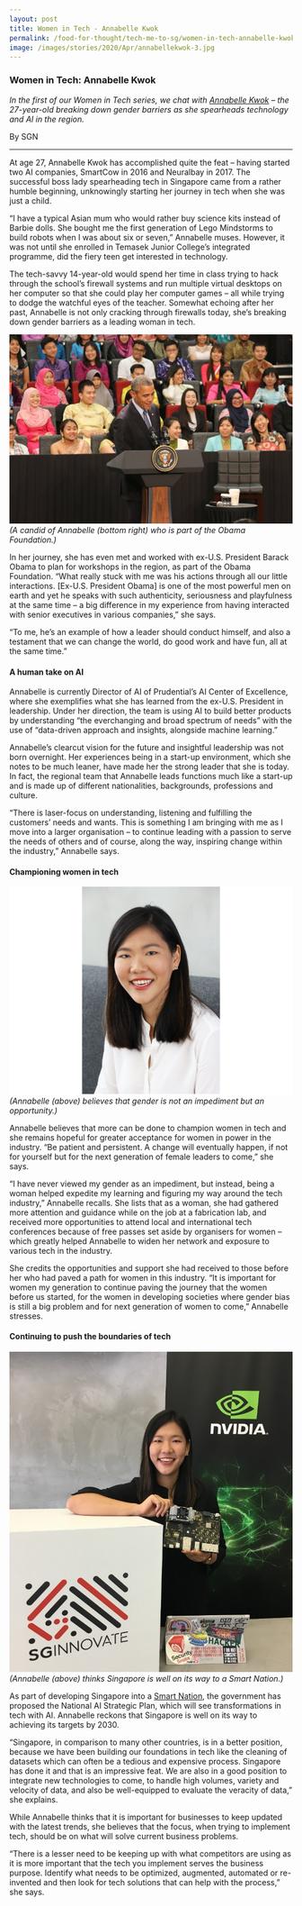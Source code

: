 ```yaml
---
layout: post
title: Women in Tech - Annabelle Kwok
permalink: /food-for-thought/tech-me-to-sg/women-in-tech-annabelle-kwok
image: /images/stories/2020/Apr/annabellekwok-3.jpg
---
```


### Women in Tech: Annabelle Kwok

_In the first of our Women in Tech series, we chat with [Annabelle Kwok](https://www.linkedin.com/in/annabellekwok/) – the 27-year-old breaking down gender barriers as she spearheads technology and AI in the region._

By SGN

<hr>

At age 27, Annabelle Kwok has accomplished quite the feat – having started two AI companies, SmartCow in 2016 and Neuralbay in 2017. The successful boss lady spearheading tech in Singapore came from a rather humble beginning, unknowingly starting her journey in tech when she was just a child. 

“I have a typical Asian mum who would rather buy science kits instead of Barbie dolls. She bought me the first generation of Lego Mindstorms to build robots when I was about six or seven,” Annabelle muses. However, it was not until she enrolled in Temasek Junior College’s integrated programme, did the fiery teen get interested in technology. 

The tech-savvy 14-year-old would spend her time in class trying to hack through the school’s firewall systems and run multiple virtual desktops on her computer so that she could play her computer games – all while trying to dodge the watchful eyes of the teacher. Somewhat echoing after her past, Annabelle is not only cracking through firewalls today, she’s breaking down gender barriers as a leading woman in tech. 

![Image](/images/stories/2020/Apr/annabellekwok-1.jpg)
_(A candid of Annabelle (bottom right) who is part of the Obama Foundation.)_

In her journey, she has even met and worked with ex-U.S. President Barack Obama to plan for workshops in the region, as part of the Obama Foundation. “What really stuck with me was his actions through all our little interactions. [Ex-U.S. President Obama] is one of the most powerful men on earth and yet he speaks with such authenticity, seriousness and playfulness at the same time – a big difference in my experience from having interacted with senior executives in various companies,” she says. 

“To me, he’s an example of how a leader should conduct himself, and also a testament that we can change the world, do good work and have fun, all at the same time.” 

#### A human take on AI

Annabelle is currently Director of AI of Prudential’s AI Center of Excellence, where she exemplifies what she has learned from the ex-U.S. President in leadership. Under her direction, the team is using AI to build better products by understanding “the everchanging and broad spectrum of needs” with the use of “data-driven approach and insights, alongside machine learning.” 

Annabelle’s clearcut vision for the future and insightful leadership was not born overnight. Her experiences being in a start-up environment, which she notes to be much leaner, have made her the strong leader that she is today. In fact, the regional team that Annabelle leads functions much like a start-up and is made up of different nationalities, backgrounds, professions and culture. 

“There is laser-focus on understanding, listening and fulfilling the customers’ needs and wants. This is something I am bringing with me as I move into a larger organisation – to continue leading with a passion to serve the needs of others and of course, along the way, inspiring change within the industry,” Annabelle says. 

#### Championing women in tech

![Image](/images/stories/2020/Apr/annabellekwok-2.png)
_(Annabelle (above) believes that gender is not an impediment but an opportunity.)_

Annabelle believes that more can be done to champion women in tech and she remains hopeful for greater acceptance for women in power in the industry. “Be patient and persistent. A change will eventually happen, if not for yourself but for the next generation of female leaders to come,” she says. 

“I have never viewed my gender as an impediment, but instead, being a woman helped expedite my learning and figuring my way around the tech industry,” Annabelle recalls. She lists that as a woman, she had gathered more attention and guidance while on the job at a fabrication lab, and received more opportunities to attend local and international tech conferences because of free passes set aside by organisers for women – which greatly helped Annabelle to widen her network and exposure to various tech in the industry. 

She credits the opportunities and support she had received to those before her who had paved a path for women in this industry. “It is important for women my generation to continue paving the journey that the women before us started, for the women in developing societies where gender bias is still a big problem and for next generation of women to come,” Annabelle stresses. 

#### Continuing to push the boundaries of tech

![Image](/images/stories/2020/Apr/annabellekwok-3.jpg)
_(Annabelle (above) thinks Singapore is well on its way to a Smart Nation.)_

As part of developing Singapore into a [Smart Nation](https://www.smartnation.gov.sg/), the government has proposed the National AI Strategic Plan, which will see transformations in tech with AI. Annabelle reckons that Singapore is well on its way to achieving its targets by 2030. 

“Singapore, in comparison to many other countries, is in a better position, because we have been building our foundations in tech like the cleaning of datasets which can often be a tedious and expensive process. Singapore has done it and that is an impressive feat. We are also in a good position to integrate new technologies to come, to handle high volumes, variety and velocity of data, and also be well-equipped to evaluate the veracity of data,” she explains. 

While Annabelle thinks that it is important for businesses to keep updated with the latest trends, she believes that the focus, when trying to implement tech, should be on what will solve current business problems. 

“There is a lesser need to be keeping up with what competitors are using as it is more important that the tech you implement serves the business purpose. Identify what needs to be optimized, augmented, automated or re-invented and then look for tech solutions that can help with the process,” she says.
